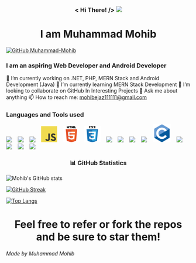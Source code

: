 <h3 align="center">
    < Hi There! /> <img src="https://raw.githubusercontent.com/MartinHeinz/MartinHeinz/master/wave.gif" width="30px">
</h3>

<h1 align="center">
    I am Muhammad Mohib
</h1>

[![GitHub Muhammad-Mohib](https://img.shields.io/github/followers/Muhammad-Mohib?label=follow&style=social)](https://github.com/Muhammad-Mohib)


<h3>
    I am an aspiring Web Developer and Android Developer
</h3>

🔭 I’m currently working on .NET, PHP, MERN Stack and Android Development (Java)
🌱 I’m currently learning MERN Stack Development
👯 I’m looking to collaborate on GitHub In Interesting Projects
💬 Ask me about anything
📫 How to reach me: mohibejaz111111@gmail.com

<h3>
    Languages and Tools used
</h3>

<img width="45px" padding="10px" src="https://code.visualstudio.com/assets/images/code-stable-white.png" /> &nbsp;&nbsp;
<img width="45px" src="https://cdn.discordapp.com/attachments/873792024682307585/873952168179281960/UHqP0Hyalcn6Tqx5oAAAAASUVORK5CYII.png" /> &nbsp;&nbsp;
<img width="45px" src="https://upload.wikimedia.org/wikipedia/commons/thumb/3/3f/Git_icon.svg/1024px-Git_icon.svg.png" /> &nbsp;&nbsp;
<img width="45px" src="https://raw.githubusercontent.com/devicons/devicon/master/icons/javascript/javascript-original.svg" /> &nbsp;&nbsp;
<img width="45px" src="https://raw.githubusercontent.com/devicons/devicon/master/icons/html5/html5-original-wordmark.svg" /> &nbsp;
<img width="45px" src="https://raw.githubusercontent.com/devicons/devicon/master/icons/css3/css3-original-wordmark.svg" /> &nbsp;&nbsp;
<img width="50px" src="https://cdn.iconscout.com/icon/free/png-512/react-1-282599.png" /> &nbsp;&nbsp;
<img width="50px" src="https://upload.wikimedia.org/wikipedia/commons/thumb/8/8e/Nextjs-logo.svg/1200px-Nextjs-logo.svg.png" /> &nbsp;&nbsp;
<img width="50px" src="https://img.icons8.com/color/452/nodejs.png" /> &nbsp;&nbsp;
<img width="50px" src="https://cdn3.iconfinder.com/data/icons/logos-and-brands-adobe/512/267_Python-512.png" /> &nbsp;&nbsp;
<img width="50px" src="https://raw.githubusercontent.com/devicons/devicon/master/icons/c/c-original.svg" /> &nbsp;&nbsp;
<img width="50px" src="https://e7.pngegg.com/pngimages/929/60/png-clipart-net-framework-c-net-core-software-framework-mono-studio-purple-studio.png" /> &nbsp;&nbsp;
<img width="50px" src="https://upload.wikimedia.org/wikipedia/commons/thumb/e/ee/.NET_Core_Logo.svg/2048px-.NET_Core_Logo.svg.png" /> &nbsp;&nbsp;
<img width="50px" src="https://www.php.net/images/logos/new-php-logo.svg" /> &nbsp;&nbsp;
<img width="50px" src="https://1000logos.net/wp-content/uploads/2016/10/Android-Logo.png" /> &nbsp;&nbsp;

<h3 align="center">
   📊 GitHub Statistics
</h3>

![Mohib's GitHub stats](https://github-readme-stats.vercel.app/api?username=Muhammad-Mohib&show_icons=true&theme=tokyonight)

[![GitHub Streak](https://github-readme-streak-stats.herokuapp.com/?user=Muhammad-Mohib&theme=highcontrast)](https://git.io/streak-stats)

[![Top Langs](https://github-readme-stats.vercel.app/api/top-langs/?username=Muhammad-Mohib&show_icons=true&theme=dracula&layout=compact)](https://github.com/anuraghazra/github-readme-stats)

<h1 align="center">
    Feel free to refer or fork the repos and be sure to star them!
</h1>

<h6 align="left">
    Made by Muhammad Mohib
</h6>





